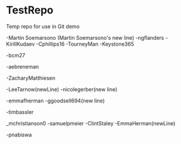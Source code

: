 # TestRepo
Temp repo for use in Git demo

-Martin Soemarsono
(Martin Soemarsono's new line) 
-ngflanders
-KirillKudaev
-Cphillips16
-TourneyMan
-Keystone365

-bcm27

-aebreneman

-ZacharyMatthiesen

-LeeTarnow(newLine)
-nicolegerber(new line)

-emmafherman
-ggoodsell694(new line)

-timbassler

_mchristianson0
-samuelpmeier
-ClintStaley
-EmmaHerman(newLine)

-pnabiswa
